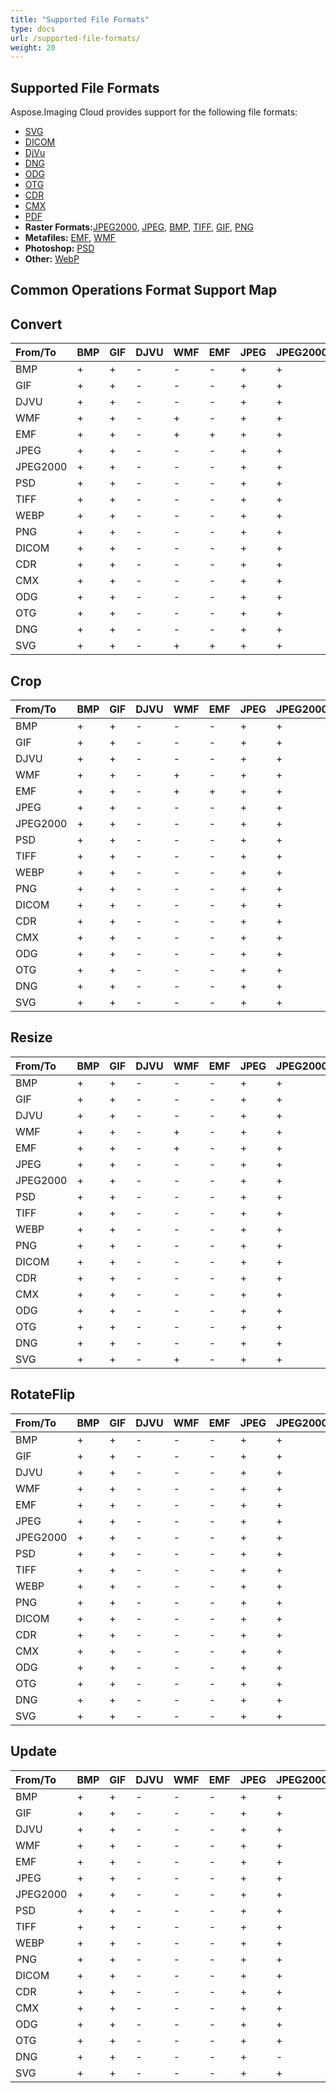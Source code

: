 ```yaml
---
title: "Supported File Formats"
type: docs
url: /supported-file-formats/
weight: 20
---
```


## **Supported File Formats**

Aspose.Imaging Cloud provides support for the following file formats:

- [SVG](https://wiki.fileformat.com/specification/page-description-language/svg/)
- [DICOM](https://wiki.fileformat.com/specification/image/dicom/)
- [DjVu](https://wiki.fileformat.com/specification/image/djvu/)
- [DNG](https://wiki.fileformat.com/specification/image/dng/)
- [ODG](https://wiki.fileformat.com/specification/image/odg/)
- [OTG](https://docs.fileformat.com/image/otg/)
- [CDR](https://wiki.fileformat.com/specification/image/cdr/)
- [CMX](https://wiki.fileformat.com/specification/image/cmx/)
- [PDF](https://wiki.fileformat.com/view/pdf/)
- **Raster Formats:**[JPEG2000](https://wiki.fileformat.com/specification/image/jp2/), [JPEG](https://wiki.fileformat.com/specification/image/jpeg/), [BMP](https://wiki.fileformat.com/specification/image/bmp/), [TIFF](https://wiki.fileformat.com/specification/image/tiff/), [GIF](https://wiki.fileformat.com/specification/image/gif/), [PNG](https://wiki.fileformat.com/specification/image/png/)
- **Metafiles:** [EMF](https://wiki.fileformat.com/specification/image/emf/), [WMF](https://wiki.fileformat.com/specification/image/wmf/)
- **Photoshop:** [PSD](https://wiki.fileformat.com/specification/image/psd/)
- **Other:** [WebP](https://wiki.fileformat.com/specification/image/webp/)

## **Common Operations Format Support Map**
## **Convert**

|**From/To**|BMP|GIF|DJVU|WMF|EMF|JPEG|JPEG2000|PSD|TIFF|WEBP|PNG|DICOM|CDR|CMX|ODG|OTG|DNG|SVG|PDF|
| :- | :- | :- | :- | :- | :- | :- | :- | :- | :- | :- | :- | :- | :- | :- | :- | :- | :- | :- | :- |
|BMP|+|+|-|-|-|+|+|+|+|+|+|+|-|-|-|-|-|-|+|
|GIF|+|+|-|-|-|+|+|+|+|+|+|+|-|-|-|-|-|-|+|
|DJVU|+|+|-|-|-|+|+|+|+|+|+|+|-|-|-|-|-|-|+|
|WMF|+|+|-|+|-|+|+|+|+|+|+|-|-|-|-|-|-|+|+|
|EMF|+|+|-|+|+|+|+|+|+|+|+|-|-|-|-|-|-|+|+|
|JPEG|+|+|-|-|-|+|+|+|+|+|+|+|-|-|-|-|-|-|+|
|JPEG2000|+|+|-|-|-|+|+|+|+|+|+|+|-|-|-|-|-|-|+|
|PSD|+|+|-|-|-|+|+|+|+|+|+|-|-|-|-|-|-|-|+|
|TIFF|+|+|-|-|-|+|+|+|+|+|+|+|-|-|-|-|-|-|+|
|WEBP|+|+|-|-|-|+|+|+|+|+|+|+|-|-|-|-|-|-|+|
|PNG|+|+|-|-|-|+|+|+|+|+|+|+|-|-|-|-|-|-|+|
|DICOM|+|+|-|-|-|+|+|+|+|+|+|-|-|-|-|-|-|-|+|
|CDR|+|+|-|-|-|+|+|+|+|+|+|-|-|-|-|-|-|-|+|
|CMX|+|+|-|-|-|+|+|+|+|+|+|-|-|-|-|-|-|-|+|
|ODG|+|+|-|-|-|+|+|+|+|+|+|-|-|-|-|-|-|-|+|
|OTG|+|+|-|-|-|+|+|+|+|+|+|-|-|-|-|-|-|-|+|
|DNG|+|+|-|-|-|+|+|+|+|+|+|+|-|-|-|-|-|-|+|
|SVG|+|+|-|+|+|+|+|+|+|+|+|-|-|-|-|-|-|+|+|
## **Crop**

|**From/To**|BMP|GIF|DJVU|WMF|EMF|JPEG|JPEG2000|PSD|TIFF|WEBP|PNG|DICOM|CDR|CMX|ODG|OTG|DNG|SVG|PDF|
| :- | :- | :- | :- | :- | :- | :- | :- | :- | :- | :- | :- | :- | :- | :- | :- | :- | :- | :- | :- |
|BMP|+|+|-|-|-|+|+|+|+|+|+|+|-|-|-|-|-|-|+|
|GIF|+|+|-|-|-|+|+|+|+|+|+|+|-|-|-|-|-|-|+|
|DJVU|+|+|-|-|-|+|+|-|+|+|+|+|-|-|-|-|-|-|-|
|WMF|+|+|-|+|-|+|+|+|+|+|+|-|-|-|-|-|-|+|+|
|EMF|+|+|-|+|+|+|+|-|+|+|+|-|-|-|-|-|-|+|+|
|JPEG|+|+|-|-|-|+|+|+|+|+|+|+|-|-|-|-|-|-|+|
|JPEG2000|+|+|-|-|-|+|+|+|+|+|+|+|-|-|-|-|-|-|+|
|PSD|+|+|-|-|-|+|+|+|+|+|+|-|-|-|-|-|-|-|+|
|TIFF|+|+|-|-|-|+|+|+|+|+|+|+|-|-|-|-|-|-|+|
|WEBP|+|+|-|-|-|+|+|+|+|+|+|+|-|-|-|-|-|-|+|
|PNG|+|+|-|-|-|+|+|+|+|+|+|+|-|-|-|-|-|-|+|
|DICOM|+|+|-|-|-|+|+|+|+|+|+|-|-|-|-|-|-|-|+|
|CDR|+|+|-|-|-|+|+|-|+|+|+|-|-|-|-|-|-|-|-|
|CMX|+|+|-|-|-|+|+|-|+|+|+|-|-|-|-|-|-|-| |
|ODG|+|+|-|-|-|+|+|-|+|+|+|-|-|-|-|-|-|-|-|
|OTG|+|+|-|-|-|+|+|-|+|+|+|-|-|-|-|-|-|-|-|
|DNG|+|+|-|-|-|+|+|+|+|+|+|+|-|-|-|-|-|-|+|
|SVG|+|+|-|-|-|+|+|-|+|+|+|-|-|-|-|-|-|-|-|
## **Resize**

|**From/To**|BMP|GIF|DJVU|WMF|EMF|JPEG|JPEG2000|PSD|TIFF|WEBP|PNG|DICOM|CDR|CMX|ODG|OTG|DNG|SVG|PDF|
| :- | :- | :- | :- | :- | :- | :- | :- | :- | :- | :- | :- | :- | :- | :- | :- | :- | :- | :- | :- |
|BMP|+|+|-|-|-|+|+|+|+|+|+|+|-|-|-|-|-|-|+|
|GIF|+|+|-|-|-|+|+|+|+|+|+|+|-|-|-|-|-|-|+|
|DJVU|+|+|-|-|-|+|+|+|+|+|+|+|-|-|-|-|-|-|-|
|WMF|+|+|-|+|-|+|+|+|+|+|+|-|-|-|-|-|-|+|-|
|EMF|+|+|-|+|-|+|+|+|+|+|+|-|-|-|-|-|-|-|+|
|JPEG|+|+|-|-|-|+|+|+|+|+|+|+|-|-|-|-|-|-|+|
|JPEG2000|+|+|-|-|-|+|+|+|+|+|+|+|-|-|-|-|-|-|+|
|PSD|+|+|-|-|-|+|+|+|+|+|+|-|-|-|-|-|-|-|+|
|TIFF|+|+|-|-|-|+|+|+|+|+|+|+|-|-|-|-|-|-|+|
|WEBP|+|+|-|-|-|+|+|+|+|+|+|+|-|-|-|-|-|-|+|
|PNG|+|+|-|-|-|+|+|+|+|+|+|+|-|-|-|-|-|-|+|
|DICOM|+|+|-|-|-|+|+|+|+|+|+|-|-|-|-|-|-|-|+|
|CDR|+|+|-|-|-|+|+|-|+|+|+|-|-|-|-|-|-|-|-|
|CMX|+|+|-|-|-|+|+|-|+|+|+|-|-|-|-|-|-|-|-|
|ODG|+|+|-|-|-|+|+|-|+|+|+|-|-|-|-|-|-|-|-|
|OTG|+|+|-|-|-|+|+|-|+|+|+|-|-|-|-|-|-|-|-|
|DNG|+|+|-|-|-|+|+|+|+|+|+|+|-|-|-|-|-|-|+|
|SVG|+|+|-|+|-|+|+|-|+|+|+|-|-|-|-|-|-|-|-|
## **RotateFlip**

|**From/To**|BMP|GIF|DJVU|WMF|EMF|JPEG|JPEG2000|PSD|TIFF|WEBP|PNG|DICOM|CDR|CMX|ODG|OTG|DNG|SVG|PDF|
| :- | :- | :- | :- | :- | :- | :- | :- | :- | :- | :- | :- | :- | :- | :- | :- | :- | :- | :- | :- |
|BMP|+|+|-|-|-|+|+|+|+|+|+|+|-|-|-|-|-|-|+|
|GIF|+|+|-|-|-|+|+|+|+|+|+|+|-|-|-|-|-|-|+|
|DJVU|+|+|-|-|-|+|+|+|+|+|+|+|-|-|-|-|-|-|-|
|WMF|+|+|-|-|-|+|+|+|+|+|+|-|-|-|-|-|-|-|-|
|EMF|+|+|-|-|-|+|+|+|+|+|+|-|-|-|-|-|-|-|-|
|JPEG|+|+|-|-|-|+|+|+|+|+|+|+|-|-|-|-|-|-|+|
|JPEG2000|+|+|-|-|-|+|+|+|+|+|+|+|-|-|-|-|-|-|+|
|PSD|+|+|-|-|-|+|+|+|+|+|+|-|-|-|-|-|-|-|+|
|TIFF|+|+|-|-|-|+|+|+|+|+|+|+|-|-|-|-|-|-|+|
|WEBP|+|+|-|-|-|+|+|+|+|+|+|+|-|-|-|-|-|-|+|
|PNG|+|+|-|-|-|+|+|+|+|+|+|+|-|-|-|-|-|-|+|
|DICOM|+|+|-|-|-|+|+|+|+|+|+|-|-|-|-|-|-|-|+|
|CDR|+|+|-|-|-|+|+|+|+|+|+|-|-|-|-|-|-|-|-|
|CMX|+|+|-|-|-|+|+|+|+|+|+|-|-|-|-|-|-|-|-|
|ODG|+|+|-|-|-|+|+|-|+|+|+|-|-|-|-|-|-|-|-|
|OTG|+|+|-|-|-|+|+|+|+|+|+|-|-|-|-|-|-|-|-|
|DNG|+|+|-|-|-|+|+|+|+|+|+|+|-|-|-|-|-|-|+|
|SVG|+|+|-|-|-|+|+|+|+|+|+|-|-|-|-|-|-|-|-|
## **Update**

|**From/To**|BMP|GIF|DJVU|WMF|EMF|JPEG|JPEG2000|PSD|TIFF|WEBP|PNG|DICOM|CDR|CMX|ODG|OTG|DNG|SVG|PDF|
| :- | :- | :- | :- | :- | :- | :- | :- | :- | :- | :- | :- | :- | :- | :- | :- | :- | :- | :- | :- |
|BMP|+|+|-|-|-|+|+|+|+|+|+|+|-|-|-|-|-|-|+|
|GIF|+|+|-|-|-|+|+|+|+|+|+|+|-|-|-|-|-|-|+|
|DJVU|+|+|-|-|-|+|+|-|+|+|+|+|-|-|-|-|-|-|-|
|WMF|+|+|-|-|-|+|+|-|+|+|+|-|-|-|-|-|-|-|-|
|EMF|+|+|-|-|-|+|+|-|+|+|+|-|-|-|-|-|-|-|-|
|JPEG|+|+|-|-|-|+|+|+|+|+|+|+|-|-|-|-|-|-|+|
|JPEG2000|+|+|-|-|-|+|+|+|+|+|+|+|-|-|-|-|-|-|+|
|PSD|+|+|-|-|-|+|+|+|+|+|+|-|-|-|-|-|-|-|+|
|TIFF|+|+|-|-|-|+|+|+|+|+|+|+|-|-|-|-|-|-|+|
|WEBP|+|+|-|-|-|+|+|+|+|+|+|+|-|-|-|-|-|-|+|
|PNG|+|+|-|-|-|+|+|+|+|+|+|+|-|-|-|-|-|-|+|
|DICOM|+|+|-|-|-|+|+|+|+|+|+|-|-|-|-|-|-|-|+|
|CDR|+|+|-|-|-|+|+|-|+|+|+|-|-|-|-|-|-|-|-|
|CMX|+|+|-|-|-|+|+|-|+|+|+|-|-|-|-|-|-|-|-|
|ODG|+|+|-|-|-|+|+|-|+|+|+|-|-|-|-|-|-|-|-|
|OTG|+|+|-|-|-|+|+|-|+|+|+|-|-|-|-|-|-|-|-|
|DNG|+|+|-|-|-|+|-|+|+|+|+|+|-|-|-|-|-|-|+|
|SVG|+|+|-|-|-|+|+|-|+|+|+|-|-|-|-|-|-|-|-|

